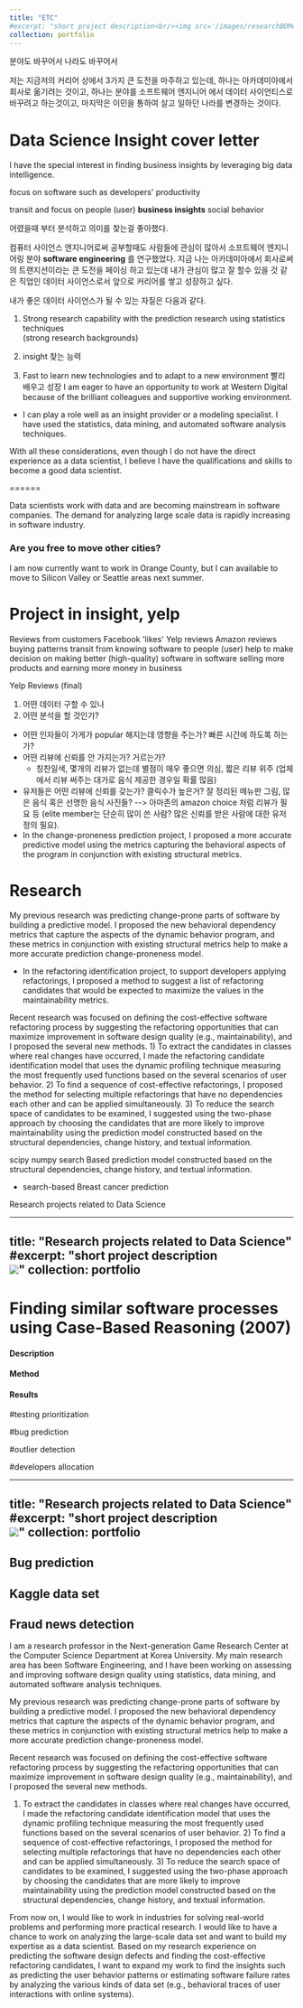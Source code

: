```yaml
---
title: "ETC"
#excerpt: "short project description<br/><img src='/images/researchBDMeasure.png'>"
collection: portfolio
---
```


분야도 바꾸어서
나라도 바꾸어서

저는 지금저의 커리어 상에서 3가지 큰 도전을 마주하고 있는데, 하나는 아카데미아에서 회사로 옮기려는 것이고, 하나는 분야를 소프트웨어 엔지니어 에서 데이터 사이언티스로 바꾸려고 하는것이고, 마지막은 이민을 통하여 살고 일하던 나라를 변경하는 것이다.

# Data Science Insight cover letter
I have the special interest in finding business insights by leveraging big data intelligence.

focus on software
such as
developers' productivity

transit and focus on people (user)
**business insights**
social behavior


어렸을때 부터 분석하고 의미를 찾는걸 좋아했다.

컴퓨터 사이언스 엔지니어로써 공부할때도 사람들에 관심이 많아서 소프트웨어 엔지니어링 분야 **software engineering** 를 연구했었다.
지금 나는 아카데미아에서 회사로써의 트랜지션이라는 큰 도전을 페이싱 하고 있는데
내가 관심이 많고 잘 할수 있을 것 같은 직업인 데이터 사이언스로서 앞으로 커리어를 쌓고 성장하고 싶다.

내가 좋은 데이터 사이언스가 될 수 있는 자질은 다음과 같다.

   1. Strong research capability with the prediction research using statistics techniques  
   (strong research backgrounds)

   2. insight 찾는 능력

   3. Fast to learn new technologies and to adapt to a new environment
   빨리 배우고 성장
   I am eager to have an opportunity to work at Western Digital because of the brilliant colleagues and supportive working environment.


   * I can play a role well as an insight provider or a modeling specialist.
   I have used the statistics, data mining, and automated software analysis techniques.

With all these considerations, even though I do not have the direct experience as a data scientist,
I believe I have the qualifications and skills to become a good data scientist.

======

Data scientists work with data and are becoming mainstream in software companies.
The demand for analyzing large scale data is rapidly increasing in software industry.


### Are you free to move other cities?
I am now currently want to work in Orange County, but I can available to move to Silicon Valley or Seattle areas next summer.

# Project in insight, yelp

Reviews from customers
Facebook 'likes'
Yelp reviews
Amazon reviews
buying patterns
transit from knowing software to people (user)
help to make decision on
making better (high-quality) software in software
selling more products and earning more money in business


Yelp Reviews (final)
1. 어떤 데이터 구할 수 있나
2. 어떤 분석을 할 것인가?
  * 어떤 인자들이 가게가 popular 해지는데 영향을 주는가? 빠른 시간에 하도록 하는가?
  * 어떤 리뷰에 신뢰를 안 가지는가? 거르는가?
    * 칭찬일색, 몇개의 리뷰가 없는데 별점이 매우 좋으면 의심, 짧은 리뷰 위주 (업체에서 리뷰 써주는 대가로 음식 제공한 경우일 확률 많음)
  * 유저들은 어떤 리뷰에 신뢰를 갖는가? 클릭수가 높은거? 잘 정리된 메뉴판 그림, 많은 음식 혹은 선명한 음식 사진들? --> 아마존의 amazon choice 처럼 리뷰가 필요 등 (elite member는 단순히 많이 쓴 사람? 많은 신뢰를 받은 사람에 대한 유저 정의 필요).
* In the change-proneness prediction project, I proposed a more accurate predictive model using the metrics capturing the behavioral aspects of the program in conjunction with existing structural metrics.

# Research

My previous research was predicting change-prone parts of software by building a predictive model. I proposed the new behavioral dependency metrics that capture the aspects of the dynamic behavior program, and these metrics in conjunction with existing structural metrics help to make a more accurate prediction change-proneness model.


* In the refactoring identification project, to support developers applying refactorings, I proposed a method to suggest a list of refactoring candidates that would be expected to maximize the values in the maintainability metrics.

Recent research was focused on defining the cost-effective software refactoring process by suggesting the refactoring opportunities that can maximize improvement in software design quality (e.g., maintainability), and I proposed the several new methods. 1) To extract the candidates in classes where real changes have occurred, I made the refactoring candidate identification model that uses the dynamic profiling technique measuring the most frequently used functions based on the several scenarios of user behavior. 2) To find a sequence of cost-effective refactorings, I proposed the method for selecting multiple refactorings that have no dependencies each other and can be applied simultaneously. 3) To reduce the search space of candidates to be examined, I suggested using the two-phase approach by choosing the candidates that are more likely to improve maintainability using the prediction model constructed based on the structural dependencies, change history, and textual information.

scipy numpy
search Based
prediction model constructed based on the structural dependencies, change history, and textual information.

- search-based
Breast cancer prediction


Research projects related to Data Science

---
title: "Research projects related to Data Science"
#excerpt: "short project description<br/><img src='/images/researchBDMeasure.png'>"
collection: portfolio
---

# Finding similar software processes using Case-Based Reasoning (2007)

#### Description

#### Method

#### Results


#testing prioritization

#bug prediction

#outlier detection

#developers allocation


---
title: "Research projects related to Data Science"
#excerpt: "short project description<br/><img src='/images/researchBDMeasure.png'>"
collection: portfolio
---

## Bug prediction

## Kaggle data set

## Fraud news detection

I am a research professor in the Next-generation Game Research Center at the Computer
Science Department at Korea University. My main research area has been Software
Engineering, and I have been working on assessing and improving software design
quality using statistics, data mining, and automated software analysis techniques.

My previous research was predicting change-prone parts of software by building a predictive
model. I proposed the new behavioral dependency metrics that capture the
aspects of the dynamic behavior program, and these metrics in conjunction with existing
structural metrics help to make a more accurate prediction change-proneness
model.

Recent research was focused on defining the cost-effective software refactoring
process by suggesting the refactoring opportunities that can maximize improvement in
software design quality (e.g., maintainability), and I proposed the several new methods.
1) To extract the candidates in classes where real changes have occurred, I made the
refactoring candidate identification model that uses the dynamic profiling technique
measuring the most frequently used functions based on the several scenarios of user
behavior. 2) To find a sequence of cost-effective refactorings, I proposed the method
for selecting multiple refactorings that have no dependencies each other and can be
applied simultaneously. 3) To reduce the search space of candidates to be examined,
I suggested using the two-phase approach by choosing the candidates that are more
likely to improve maintainability using the prediction model constructed based on the
structural dependencies, change history, and textual information.

From now on, I would like to work in industries for solving real-world problems and
performing more practical research. I would like to have a chance to work on analyzing
the large-scale data set and want to build my expertise as a data scientist. Based on
my research experience on predicting the software design defects and finding the cost-effective
refactoring candidates, I want to expand my work to find the insights such as
predicting the user behavior patterns or estimating software failure rates by analyzing
the various kinds of data set (e.g., behavioral traces of user interactions with online
systems).
